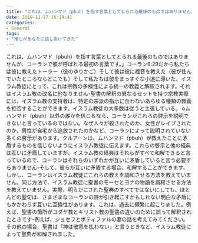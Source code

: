 ```yaml
---
title: "これは、ムハンマド（pbuh）を指す言葉としてとられる最後のものではありませんが、コーランで彼が呼ばれる最初の言葉です。"
date: 2019-11-27 16:14:41
categories:
- General
tags:
- "推しがあなたに話し掛けてきた"
---
```


これは、ムハンマド（pbuh）を指す言葉としてとられる最後のものではありませんが、コーランで彼が呼ばれる最初の言葉です。」コーラン9:29だから私たちは彼に教えたトーラー（彼のゆりかご）そして彼は彼に福音を教えた（彼が住んでいたところならどこでも）そして私たちは彼をまっすぐな小道に導いた。イスラム教徒にとって、これは宗教の多様性による統一の教義と解釈されます。それはイスラム教の改名に他なりません-聖書の解釈の異なるセットを持つ宗教実際には、イスラム教の支持者は、特定の宗派の指示に合わないあらゆる種類の教義を拒否することができます。イスラム教徒の大多数は従うと主張している。 oムハンマド（pbuh）以外の誰かを信じるなら、コーランがこれらの啓示を説明できないと言っているのではない。なぜ人々が殺されたのか、女性がレイプされたのか、男性が自宅から追放されたのかなど、コーランによって説明されていない多くの啓示があります。クルアーンは、ムハンマド（pbuh）が教えたことに矛盾するものを信じないようにイスラム教徒に伝えます。これらの啓示と他の経典は互いに矛盾していますが、イスラム教の経典はそれらがすべて和解できると言っているので、コーランはそれらのいずれかが互いに矛盾していると言う必要すらありません-そして、彼らが互いに矛盾する場合、和解することができます。しかし、コーランはイスラム教徒にこれらの教えを調和させる方法を教えていません。同じ方法で、イスラム教徒に聖書のモーセとヨナの物語を調和させる方法を教えていません。実際、明らかにされた聖典のすべてではないにしても、ほとんどの聖句は、さまざまなコーランの詩が引き起こすかもしれない明白な矛盾にもかかわらず互いに互換性があります。これは、過去に頻繁に起こりました。例えば、聖書の箇所がユダヤ教とキリスト教の聖書の違いのために誤って解釈されたときです-例えば、ジョセフとポティファルの妻の話を考えてみてください。その他の場合、聖書は「神は敬意を払わない」と言うときなど、イスラム教徒によって聖典が和解されました。

